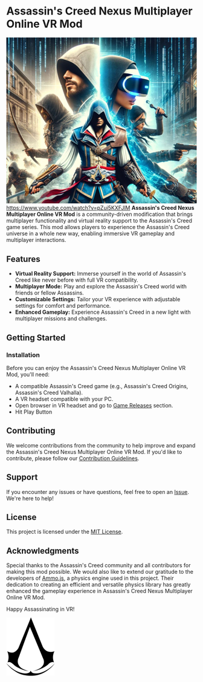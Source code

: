 # Assassin's Creed Nexus Multiplayer Online VR Mod

![Game Screenshot](screenshot.jpg)
https://www.youtube.com/watch?v=pZui5KXFJlM
**Assassin's Creed Nexus Multiplayer Online VR Mod** is a community-driven modification that brings multiplayer functionality and virtual reality support to the Assassin's Creed game series. This mod allows players to experience the Assassin's Creed universe in a whole new way, enabling immersive VR gameplay and multiplayer interactions.

## Features

- **Virtual Reality Support:** Immerse yourself in the world of Assassin's Creed like never before with full VR compatibility.
- **Multiplayer Mode:** Play and explore the Assassin's Creed world with friends or fellow Assassins.
- **Customizable Settings:** Tailor your VR experience with adjustable settings for comfort and performance.
- **Enhanced Gameplay:** Experience Assassin's Creed in a new light with multiplayer missions and challenges.

## Getting Started

### Installation

Before you can enjoy the Assassin's Creed Nexus Multiplayer Online VR Mod, you'll need:

- A compatible Assassin's Creed game (e.g., Assassin's Creed Origins, Assassin's Creed Valhalla).
- A VR headset compatible with your PC.
- Open browser in VR headset and go to [Game Releases](https://playcanvas.com/project/1153964/overview/brutal-sword-vr) section.
- Hit Play Button


## Contributing

We welcome contributions from the community to help improve and expand the Assassin's Creed Nexus Multiplayer Online VR Mod. If you'd like to contribute, please follow our [Contribution Guidelines](https://docs.github.com/en/contributing).

## Support

If you encounter any issues or have questions, feel free to open an [Issue](https://discord.gg/K5VrPsQg). We're here to help!

## License

This project is licensed under the [MIT License](https://en.wikipedia.org/wiki/MIT_License).

## Acknowledgments

Special thanks to the Assassin's Creed community and all contributors for making this mod possible. We would also like to extend our gratitude to the developers of [Ammo.js](https://github.com/kripken/ammo.js), a physics engine used in this project. Their dedication to creating an efficient and versatile physics library has greatly enhanced the gameplay experience in Assassin's Creed Nexus Multiplayer Online VR Mod.

Happy Assassinating in VR!

![Assassin's Creed Logo](footer.png)
